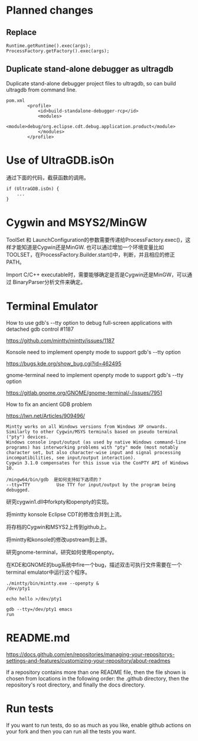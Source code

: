 


# Planned changes

## Replace

```
Runtime.getRuntime().exec(args);
ProcessFactory.getFactory().exec(args);
```

## Duplicate stand-alone debugger as ultragdb

Duplicate stand-alone debugger project files to ultragdb, so can build ultragdb from command line.

```
pom.xml
		<profile>
			<id>build-standalone-debugger-rcp</id>
			<modules>
				<module>debug/org.eclipse.cdt.debug.application.product</module>
			</modules>
		</profile>
```


# Use of UltraGDB.isOn

通过下面的代码，截获函数的调用。
```
if (UltraGDB.isOn) {
	...
}
```


# Cygwin and MSYS2/MinGW


ToolSet 和 LaunchConfiguration的参数需要传递给ProcessFactory.exec()，这样才能知道是Cygwin还是MinGW.
也可以通过增加一个环境变量比如TOOLSET，在ProcessFactory.Builder.start()中，判断，并且相应的修正PATH。


Import C/C++ executable时，需要能够确定是否是Cygwin还是MinGW，可以通过 BinaryParser分析文件来确定。


# Terminal Emulator

How to use gdb's --tty option to debug full-screen applications with detached gdb control #1187

https://github.com/mintty/mintty/issues/1187


Konsole need to implement openpty mode to support gdb's --tty option

https://bugs.kde.org/show_bug.cgi?id=462495

gnome-terminal need to implement openpty mode to support gdb's --tty option

https://gitlab.gnome.org/GNOME/gnome-terminal/-/issues/7951

How to fix an ancient GDB problem

https://lwn.net/Articles/909496/

```
Mintty works on all Windows versions from Windows XP onwards. Similarly to other Cygwin/MSYS terminals based on pseudo terminal ("pty") devices. 
Windows console input/output (as used by native Windows command-line programs) has interworking problems with "pty" mode (most notably character set, but also character-wise input and signal processing incompatibilities, see input/output interaction). 
Cygwin 3.1.0 compensates for this issue via the ConPTY API of Windows 10.
```

```
/mingw64/bin/gdb  是如何支持如下选项的？
--tty=TTY          Use TTY for input/output by the program being debugged.
```

研究cygwin1.dll中forkpty和openpty的实现。


将mintty konsole Eclipse CDT的修改合并到上流。

将存档的Cygwin和MSYS2上传到github上。

将mintty和konsole的修改upstream到上游。

研究gnome-terminal，研究如何使用openpty。

在KDE和GNOME的bug系统中fire一个bug，描述双击可执行文件需要在一个terminal emulator中运行这个程序。

```
./mintty/bin/mintty.exe --openpty &
/dev/pty1

echo hello >/dev/pty1

gdb --tty=/dev/pty1 emacs
run
```

# README.md

https://docs.github.com/en/repositories/managing-your-repositorys-settings-and-features/customizing-your-repository/about-readmes

If a repository contains more than one README file, then the file shown is chosen from locations in the following order: the .github directory, then the repository's root directory, and finally the docs directory.


# Run tests

If you want to run tests, do so as much as you like, enable github actions on your fork and then you can run all the tests you want.

